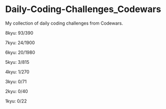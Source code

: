 # Daily-Coding-Challenges_Codewars

My collection of daily coding challenges from Codewars.

8kyu: 93/390

7kyu: 24/1900

6kyu: 20/1980

5kyu: 3/815

4kyu: 1/270

3kyu: 0/71

2kyu: 0/40

1kyu: 0/22

